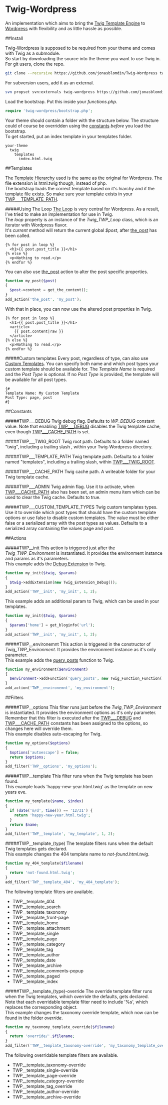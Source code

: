 Twig-Wordpress
==============

An implementation which aims to bring the [Twig Template Engine](http://twig.sensiolabs.org) to [Wordpress](http://wordpress.org) with flexibility and as little hassle as possible.

##Install

Twig-Wordpress is supposed to be required from your theme and comes with Twig as a submodule.  
So start by downloading the source into the theme you want to use Twig in.  
For git users, clone the repo.
```bash
git clone --recursive https://github.com/jonasblomdin/Twig-Wordpress twig-wordpress
```
For subversion users, add it as an external.
```bash
svn propset svn:externals twig-wordpress https://github.com/jonasblomdin/Twig-Wordpress/trunk
```
Load the bootstrap. Put this inside your *functions.php*.
```php
require 'twig-wordpress/bootstrap.php';
```
Your theme should contain a folder with the structure below. The structure could of course be overridden using the [constants](#constants) *before* you load the bootstrap.  
To get started, put an index template in your templates folder. 

    your-theme
      twig
        templates
          index.html.twig

##Templates

The [Template Hierarchy](http://codex.wordpress.org/Template_Hierarchy) used is the same as the original for Wordpress. The file extension is html.twig though, instead of php.  
The bootstrap loads the correct template based on it's hiarchy and if the template file exists. So make sure your template exists in your [TWP___TEMPLATE_PATH](#twp___template_path).

#####Using The Loop
[The Loop](http://codex.wordpress.org/The_Loop) is very central for Wordpress. As a result, I've tried to make an implementation for use in Twig.  
The *loop* property is an instance of the *Twig\_TWP\_Loop* class, which is an iterator with Wordpress flavor.  
It's *current* method will return the current global *$post*, after [the_post](http://codex.wordpress.org/Function_Reference/the_post) has been called.
```jinja
{% for post in loop %}
  <h1>{{ post.post_title }}</h1>
{% else %}
  <p>Nothing to read.</p>
{% endfor %}
```

You can also use [the_post](http://codex.wordpress.org/Plugin_API/Action_Reference/the_post) action to alter the post specific properties.
```php
function my_post($post)
{
  $post->content = get_the_content();
}
add_action('the_post', 'my_post');
```

With that in place, you can now use the altered post properties in Twig.
```jinja
{% for post in loop %}
  <h1>{{ post.post_title }}</h1>
  <article>
    {{ post.content|raw }}
  </article>
{% else %}
  <p>Nothing to read.</p>
{% endfor %}
```

#####Custom templates
Every post, regardless of type, can also use [Custom Templates](http://codex.wordpress.org/Page_Templates). 
You can specify both name and which post types your custom template should be available for. The *Template Name* is required and the *Post Type* is optional. If no *Post Type* is provided, the template will be available for all post types.
```jinja
{#
Template Name: My Custom Template
Post Type: page, post
#}
```

##Constants

#####TWP___DEBUG
Twig debug flag. Defaults to *WP_DEBUG* constant value. Note that enabling [TWP___DEBUG](#twp___debug) disables the Twig template cache, even though [TWP___CACHE_PATH](#twp___cache_path) is set.

#####TWP___TWIG_ROOT
Twig root path. Defaults to a folder named "twig", including a trailing slash , within your Twig-Wordpress directory.

#####TWP___TEMPLATE_PATH
Twig template path. Defaulta to a folder named "templates", including a trailing slash, within [TWP___TWIG_ROOT](#twp___twig_root).

#####TWP___CACHE_PATH
Twig cache path. A writeable folder for your Twig template cache.

#####TWP___ADMIN
Twig admin flag. Use it to activate, when [TWP___CACHE_PATH](#twp___cache_path) also has been set, an admin menu item which can be used to clear the Twig cache. Defaults to true. 

#####TWP\___CUSTOM\_TEMPLATE\_TYPES
Twig custom templates types. Use it to override which post types that should have the custom template options or use false to disable custom templates. The value must be either false or a serialized array with the post types as values. Defaults to a serialized array containing the values page and post.

##Actions

#####TWP__init
This action is triggered just after the *Twig\_TWP\_Environment* is instantiated. It provides the environment instance and params as it's parameters.  
This example adds the [Debug Extension](http://twig.sensiolabs.org/doc/extensions/debug.html) to Twig.
```php
function my_init($twig, $params)
{
  $twig->addExtension(new Twig_Extension_Debug());
}
add_action('TWP__init', 'my_init', 1, 2);
```

This example adds an additional param to Twig, which can be used in your templates.
```php
function my_init($twig, $params)
{
  $params['home'] = get_bloginfo('url');
}
add_action('TWP__init', 'my_init', 1, 2);
```

#####TWP__environemnt
This action is triggered in the constructor of *Twig\_TWP\_Environment*. It provides the environment instance as it's only parameter.  
This example adds the [query_posts](http://codex.wordpress.org/Function_Reference/query_posts) function to Twig.
```php
function my_environment($environment)
{
  $environment->addFunction('query_posts', new Twig_Function_Function('query_posts'));
}
add_action('TWP__environemnt', 'my_environment');
```

##Filters

#####TWP__options
This filter runs just before the *Twig\_TWP\_Environment* is instantiated. It provides the environment options as it's only parameter.  
Remember that this filter is executed after the [TWP___DEBUG](#twp___debug) and [TWP___CACHE_PATH](#twp___cache_path) constants has been assigned to the options, so changes here will override them.  
This example disables auto-escaping for Twig.
```php
function my_options($options)
{
  $options['autoescape'] = false;
  return $options;
}
add_filter('TWP__options', 'my_options');
```

#####TWP__template
This filter runs when the Twig template has been found.  
This example loads 'happy-new-year.html.twig' as the template on new years eve.
```php
function my_template($name, $index)
{
  if (date('m/d', time()) == '12/31') {
    return 'happy-new-year.html.twig';
  }
  return $name;
}
add_filter('TWP__template', 'my_template', 1, 2);
```

#####TWP\__template\_(type)
The template filters runs when the default Twig templates gets declared.  
This example changes the 404 template name to *not-found.html.twig*.
```php
function my_404_template($filename)
{
  return 'not-found.html.twig';
}
add_filter('TWP__template_404', 'my_404_template');
```

The following template filters are available.

- TWP\__template\_404
- TWP\__template\_search
- TWP\__template\_taxonomy
- TWP\__template\_front-page
- TWP\__template\_home
- TWP\__template\_attachment
- TWP\__template\_single
- TWP\__template\_page
- TWP\__template\_category
- TWP\__template\_tag
- TWP\__template\_author
- TWP\__template\_date
- TWP\__template\_archive
- TWP\__template\_comments-popup
- TWP\__template\_paged
- TWP\__template\_index

#####TWP\__template\_(type)-override
The override template filter runs when the Twig templates, wihich override the defaults, gets declared.  
Note that each overridable template filter need to include '%s', which replaces the corresponding object.  
This example changes the taxonomy override template, which now can be found in the folder *override*.
```php
function my_taxonomy_template_override($filename)
{
  return 'override/'.$filename;
}
add_filter('TWP__template_taxonomy-override', 'my_taxonomy_template_override');
```

The following overridable template filters are available.

- TWP\__template\_taxonomy-override
- TWP\__template\_single-override
- TWP\__template\_page-override
- TWP\__template\_category-override
- TWP\__template\_tag_override
- TWP\__template\_author-override
- TWP\__template\_archive-override
